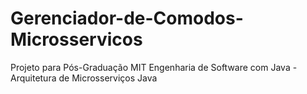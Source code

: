# Gerenciador-de-Comodos-Microsservicos
Projeto para Pós-Graduação MIT Engenharia de Software com Java - Arquitetura de Microsserviços Java
